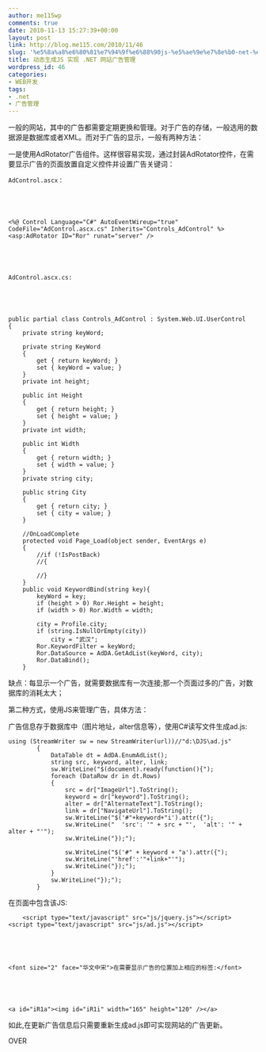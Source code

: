 ```yaml
---
author: me115wp
comments: true
date: 2010-11-13 15:27:39+00:00
layout: post
link: http://blog.me115.com/2010/11/46
slug: '%e5%8a%a8%e6%80%81%e7%94%9f%e6%88%90js-%e5%ae%9e%e7%8e%b0-net-%e7%bd%91%e7%ab%99%e5%b9%bf%e5%91%8a%e7%ae%a1%e7%90%86'
title: 动态生成JS 实现 .NET 网站广告管理
wordpress_id: 46
categories:
- WEB开发
tags:
- .net
- 广告管理
---
```


一般的网站，其中的广告都需要定期更换和管理。对于广告的存储，一般选用的数据源是数据库或者XML。而对于广告的显示，一般有两种方法：

 

一是使用AdRotator广告组件。这样很容易实现，通过封装AdRotator控件，在需要显示广告的页面放置自定义控件并设置广告关键词：

 
    
    AdControl.ascx：




    
    <%@ Control Language="C#" AutoEventWireup="true" CodeFile="AdControl.ascx.cs" Inherits="Controls_AdControl" %>
    <asp:AdRotator ID="Ror" runat="server" /> 




    
    AdControl.ascx.cs:




    
    public partial class Controls_AdControl : System.Web.UI.UserControl
    {
        private string keyWord;
    
        private string KeyWord
        {
            get { return keyWord; }
            set { keyWord = value; }
        }
        private int height;
    
        public int Height
        {
            get { return height; }
            set { height = value; }
        }
        private int width;
    
        public int Width
        {
            get { return width; }
            set { width = value; }
        }
        private string city;
    
        public string City
        {
            get { return city; }
            set { city = value; }
        }
    
        //OnLoadComplete
        protected void Page_Load(object sender, EventArgs e)
        {
            //if (!IsPostBack)
            //{
    
            //}
        }
        public void KeywordBind(string key){
            keyWord = key;
            if (height > 0) Ror.Height = height;
            if (width > 0) Ror.Width = width;
    
            city = Profile.city;
            if (string.IsNullOrEmpty(city))
                city = "武汉";
            Ror.KeywordFilter = keyWord;
            Ror.DataSource = AdDA.GetAdList(keyWord, city);
            Ror.DataBind();
        }





缺点：每显示一个广告，就需要数据库有一次连接;那一个页面过多的广告，对数据库的消耗太大；









第二种方式，使用JS来管理广告，具体方法：





广告信息存于数据库中（图片地址，alter信息等），使用C#读写文件生成ad.js:




    
    using (StreamWriter sw = new StreamWriter(url))//"d:\DJS\ad.js"
            {
                DataTable dt = AdDA.EnumAdList();
                string src, keyword, alter, link;
                sw.WriteLine("$(document).ready(function(){");
                foreach (DataRow dr in dt.Rows)
                {
                    src = dr["ImageUrl"].ToString();
                    keyword = dr["keyword"].ToString();
                    alter = dr["AlternateText"].ToString();
                    link = dr["NavigateUrl"].ToString();
                    sw.WriteLine("$('#"+keyword+"i').attr({");
                    sw.WriteLine("  'src': '" + src + "',  'alt': '" + alter + "'");
                    sw.WriteLine("});");
    
                    sw.WriteLine("$('#" + keyword + "a').attr({");
                    sw.WriteLine("'href':'"+link+"'");
                    sw.WriteLine("});");
                }
                sw.WriteLine("});");
            }





在页面中包含该JS:




    
        <script type="text/javascript" src="js/jquery.js"></script>
    <script type="text/javascript" src="js/ad.js"></script>




    
    <font size="2" face="华文中宋">在需要显示广告的位置加上相应的标签:</font>




    
    <a id="iR1a"><img id="iR1i" width="165" height="120" /></a>





如此,在更新广告信息后只需要重新生成ad.js即可实现网站的广告更新。





OVER

